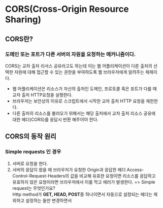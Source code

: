 # CORS(Cross-Origin Resource Sharing)

## CORS란?
### 도메인 또는 포트가 다른 서버의 자원을 요청하는 메커니즘이다.
CORS는 교차 출처 리서스 공유라고도 하는데 이는 웹 어플리케이션이 다른 출처의 선택한 자원에 대해 접근할 수 있는 권한을 부여하도록 웹 브라우저에게 알려주는 체제이다.  
* 웹 어플리케이션은 리소스가 자신의 출처인 도메인, 프로토콜 혹은 포트가 다를 때 교차 출처 HTTP요청을 실행한다.
* 브라우저는 보안상의 이유로 스크립트에서 시작한 교차 출처 HTTP 요청을 제한한다.
* 다른 출처의 리소스를 불러오기 위해서는 해당 출처에서 교차 출처 리소스 공유에 대한 헤더(CORS)를 응답시 반환 해주어야 한다. 

## CORS의 동작 원리

### Simple requests 인 경우
1. 서버로 요청을 한다.
2. 서버의 응답이 왔을 때 브라우저가 요청한 Origin과 응답한 헤더 Access-Control-Request-Headers의 값을 비교해 유효한 요청이면 리소스를 응답하고
유효하지 않은 요청이라면 브라우저에서 이를 막고 에러가 발생한다.
=> Simple request는 무엇인가요?   
Http method가 **GET, HEAD, POST**중 하나이면서 자동으로 설정되는 헤더는 제외하고 설정하는 들만 변경하면서 
